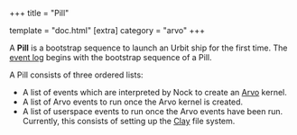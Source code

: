 +++
title = "Pill"

template = "doc.html"
[extra]
category = "arvo"
+++

A **Pill** is a bootstrap sequence to launch an Urbit ship for the first time. The [event log](/docs/glossary/eventlog) begins with the bootstrap sequence of a Pill.

A Pill consists of three ordered lists:
 * A list of events which are interpreted by Nock to create an [Arvo](/docs/glossary/arvo) kernel.
 * A list of Arvo events to run once the Arvo kernel is created.
 * A list of userspace events to run once the Arvo events have been run. Currently, this consists of setting up the [Clay](/docs/glossary/clay) file system.
